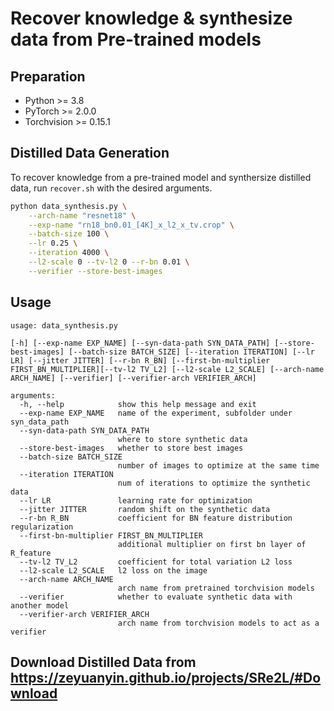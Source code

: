 # Recover knowledge & synthesize data from Pre-trained models

## Preparation

- Python >= 3.8
- PyTorch >= 2.0.0
- Torchvision >= 0.15.1


## Distilled Data Generation

To recover knowledge from a pre-trained model and synthersize distilled data, run `recover.sh` with the desired arguments.

```bash
python data_synthesis.py \
    --arch-name "resnet18" \
    --exp-name "rn18_bn0.01_[4K]_x_l2_x_tv.crop" \
    --batch-size 100 \
    --lr 0.25 \
    --iteration 4000 \
    --l2-scale 0 --tv-l2 0 --r-bn 0.01 \
    --verifier --store-best-images
```

## Usage

```
usage: data_synthesis.py

[-h] [--exp-name EXP_NAME] [--syn-data-path SYN_DATA_PATH] [--store-best-images] [--batch-size BATCH_SIZE] [--iteration ITERATION] [--lr LR] [--jitter JITTER] [--r-bn R_BN] [--first-bn-multiplier FIRST_BN_MULTIPLIER][--tv-l2 TV_L2] [--l2-scale L2_SCALE] [--arch-name ARCH_NAME] [--verifier] [--verifier-arch VERIFIER_ARCH]

arguments:
  -h, --help            show this help message and exit
  --exp-name EXP_NAME   name of the experiment, subfolder under syn_data_path
  --syn-data-path SYN_DATA_PATH
                        where to store synthetic data
  --store-best-images   whether to store best images
  --batch-size BATCH_SIZE
                        number of images to optimize at the same time
  --iteration ITERATION
                        num of iterations to optimize the synthetic data
  --lr LR               learning rate for optimization
  --jitter JITTER       random shift on the synthetic data
  --r-bn R_BN           coefficient for BN feature distribution regularization
  --first-bn-multiplier FIRST_BN_MULTIPLIER
                        additional multiplier on first bn layer of R_feature
  --tv-l2 TV_L2         coefficient for total variation L2 loss
  --l2-scale L2_SCALE   l2 loss on the image
  --arch-name ARCH_NAME
                        arch name from pretrained torchvision models
  --verifier            whether to evaluate synthetic data with another model
  --verifier-arch VERIFIER_ARCH
                        arch name from torchvision models to act as a verifier
```



## Download Distilled Data from https://zeyuanyin.github.io/projects/SRe2L/#Download
